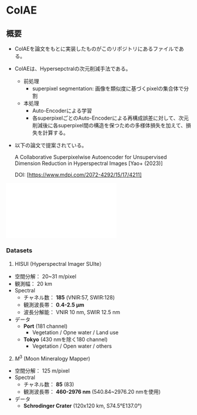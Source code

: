 # ColAE

## 

## 概要
- ColAEを論文をもとに実装したものがこのリポジトリにあるファイルである。
- ColAEは、Hypersepctralの次元削減手法である。
  - 前処理
    - superpixel segmentation: 画像を類似度に基づくpixelの集合体で分割
  - 本処理
    - Auto-Encoderによる学習
    - 各superpixelごとのAuto-Encoderによる再構成誤差に対して、次元削減後に各superpixel間の構造を保つための多様体損失を加えて、損失を計算する。
   
  
- 以下の論文で提案されている。

  A Collaborative Superpixelwise Autoencoder for Unsupervised Dimension Reduction in Hyperspectral Images [Yao+ (2023)]
  
  DOI: [https://www.mdpi.com/2072-4292/15/17/4211]


![論文紹介資料(日本語)](ThesisReview_jp.pdf)

### Datasets
1. HISUI (Hyperspectral Imager SUIte）
- 空間分解： 20~31 m/pixel
- 観測幅： 20 km
- Spectral
  - チャネル数： **185** (VNIR:57, SWIR:128)
  - 観測波長帯： **0.4-2.5 μm**
  - 波長分解能： VNIR 10 nm, SWIR 12.5 nm
- データ
  - **Port** (181 channel)
    - Vegetation / Opne water / Land use
  - **Tokyo** (430 nmを除く180 channel)
    - Vegetation / Open water / others

  
2. $M^3$ (Moon Mineralogy Mapper)
- 空間分解： 125 m/pixel
- Spectral
  - チャネル数： **85** (83)
  - 観測波長帯： **460-2976 nm** (540.84~2976.20 nmを使用)
- データ
  - **Schrodinger Crater** (120x120 km, S74.5°E137.0°)
